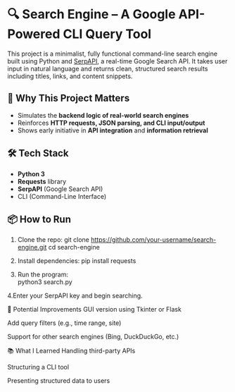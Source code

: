 # 🔍 Search Engine – A Google API-Powered CLI Query Tool

This project is a minimalist, fully functional command-line search engine built using Python and [SerpAPI](https://serpapi.com/), a real-time Google Search API. It takes user input in natural language and returns clean, structured search results including titles, links, and content snippets.

## 🚀 Why This Project Matters

- Simulates the **backend logic of real-world search engines**
- Reinforces **HTTP requests, JSON parsing, and CLI input/output**
- Shows early initiative in **API integration** and **information retrieval**

## 🛠️ Tech Stack

- **Python 3**
- **Requests** library
- **SerpAPI** (Google Search API)
- CLI (Command-Line Interface)

## 📦 How to Run

1. Clone the repo:
   git clone https://github.com/your-username/search-engine.git
   cd search-engine
   
2. Install dependencies:
pip install requests

3. Run the program:  
python3 search.py

4.Enter your SerpAPI key and begin searching.

🧠 Potential Improvements
GUI version using Tkinter or Flask

Add query filters (e.g., time range, site)

Support for other search engines (Bing, DuckDuckGo, etc.)

📚 What I Learned
Handling third-party APIs

Structuring a CLI tool

Presenting structured data to users
